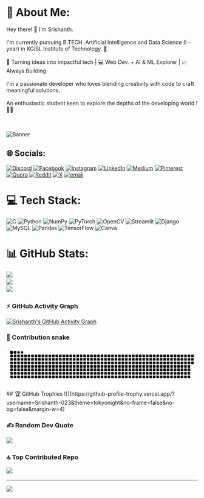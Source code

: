 # 💫 About Me:
Hey there! 👋 I'm Srishanth.<br><br>I'm currently pursuing B.TECH. Artificial Intelligence and Data Science (I - year) in KGiSL Institute of Technology. 🚀<br><br>🎯 Turning ideas into impactful tech | 💻 Web Dev. + AI & ML Explorer | 📈 Always Building<br><br>I'm a passionate developer who loves blending creativity with code to craft meaningful solutions.<br><br>An enthusiastic student keen to explore the depths of the developing world ! 🐦‍🔥<br><br><br>



![Banner](https://media4.giphy.com/media/v1.Y2lkPTc5MGI3NjExdHFzd2t0ajd4ejIxNW55OWY4c2RyNG9nMHU2Z2dwYnRucHBnOGR0dSZlcD12MV9naWZzX3NlYXJjaCZjdD1n/93UOscPyDH8cdRfSaT/200.webp) 


## 🌐 Socials:
[![Discord](https://img.shields.io/badge/Discord-%237289DA.svg?logo=discord&logoColor=white)](https://discord.gg/https://discord.gg/KQQtH893eB) [![Facebook](https://img.shields.io/badge/Facebook-%231877F2.svg?logo=Facebook&logoColor=white)](https://facebook.com/sri.shanth.39982/) [![Instagram](https://img.shields.io/badge/Instagram-%23E4405F.svg?logo=Instagram&logoColor=white)](https://instagram.com/sri.23._/) [![LinkedIn](https://img.shields.io/badge/LinkedIn-%230077B5.svg?logo=linkedin&logoColor=white)](https://linkedin.com/in/sri-shanth-0520a9315/) [![Medium](https://img.shields.io/badge/Medium-12100E?logo=medium&logoColor=white)](https://medium.com/@srishanth232007) [![Pinterest](https://img.shields.io/badge/Pinterest-%23E60023.svg?logo=Pinterest&logoColor=white)](https://pinterest.com/srishanth232007/) [![Quora](https://img.shields.io/badge/Quora-%23B92B27.svg?logo=Quora&logoColor=white)](https://quora.com/profile/Sri-Shanth-49) [![Reddit](https://img.shields.io/badge/Reddit-%23FF4500.svg?logo=Reddit&logoColor=white)](https://reddit.com/user/Adventurous_Key_3712/) [![X](https://img.shields.io/badge/X-black.svg?logo=X&logoColor=white)](https://x.com/sri_shanth13106) [![email](https://img.shields.io/badge/Email-D14836?logo=gmail&logoColor=white)](mailto:srishanth232007@gmail.com) 


# 💻 Tech Stack:
![C](https://img.shields.io/badge/c-%2300599C.svg?style=plastic&logo=c&logoColor=white) ![Python](https://img.shields.io/badge/python-3670A0?style=plastic&logo=python&logoColor=ffdd54) ![NumPy](https://img.shields.io/badge/numpy-%23013243.svg?style=plastic&logo=numpy&logoColor=white) ![PyTorch](https://img.shields.io/badge/PyTorch-%23EE4C2C.svg?style=plastic&logo=PyTorch&logoColor=white) ![OpenCV](https://img.shields.io/badge/opencv-%23white.svg?style=plastic&logo=opencv&logoColor=white) ![Streamlit](https://img.shields.io/badge/Streamlit-%23FE4B4B.svg?style=plastic&logo=streamlit&logoColor=white) ![Django](https://img.shields.io/badge/django-%23092E20.svg?style=plastic&logo=django&logoColor=white) ![MySQL](https://img.shields.io/badge/mysql-4479A1.svg?style=plastic&logo=mysql&logoColor=white) ![Pandas](https://img.shields.io/badge/pandas-%23150458.svg?style=plastic&logo=pandas&logoColor=white) ![TensorFlow](https://img.shields.io/badge/TensorFlow-%23FF6F00.svg?style=plastic&logo=TensorFlow&logoColor=white) ![Canva](https://img.shields.io/badge/Canva-%2300C4CC.svg?style=plastic&logo=Canva&logoColor=white)


# 📊 GitHub Stats:
![](https://github-readme-stats.vercel.app/api?username=Srishanth-023&theme=neon&hide_border=false&include_all_commits=false&count_private=false)<br/>
![](https://nirzak-streak-stats.vercel.app/?user=Srishanth-023&theme=neon&hide_border=false)<br/>
![](https://github-readme-stats.vercel.app/api/top-langs/?username=Srishanth-023&theme=neon&hide_border=false&include_all_commits=false&count_private=false&layout=compact)


### ⚡ GitHub Activity Graph
[![Srishanth's GitHub Activity Graph](https://github-readme-activity-graph.vercel.app/graph?username=Srishanth-023&theme=react-dark)](https://github.com/Srishanth-023)


### 🐍 Contribution snake

<picture>
  <source media="(prefers-color-scheme: dark)" srcset="https://raw.githubusercontent.com/Srishanth-023/Srishanth-023/output/github-snake-dark.svg" />
  <source media="(prefers-color-scheme: light)" srcset="https://raw.githubusercontent.com/Srishanth-023/Srishanth-023/output/github-snake.svg" />
  <img alt="github-snake" src="https://raw.githubusercontent.com/Srishanth-023/Srishanth-023/output/github-snake.svg" />
</picture>
## 🏆 GitHub Trophies
![](https://github-profile-trophy.vercel.app/?username=Srishanth-023&theme=tokyonight&no-frame=false&no-bg=false&margin-w=4)


### ✍️ Random Dev Quote
![](https://quotes-github-readme.vercel.app/api?type=horizontal&theme=radical)


### 🔝 Top Contributed Repo
![](https://github-contributor-stats.vercel.app/api?username=Srishanth-023&limit=5&theme=date_night&combine_all_yearly_contributions=true)

---
[![](https://visitcount.itsvg.in/api?id=Srishanth-023&icon=0&color=0)](https://visitcount.itsvg.in)


<!-- Proudly created with GPRM ( https://gprm.itsvg.in ) -->
